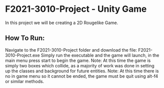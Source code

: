 # F2021-3010-Project - Unity Game

In this project we will be creating a 2D Rougelike Game.

## How To Run:

Navigate to the F2021-3010-Project folder and download the file: F2021-3010-Project.exe
Simply run the executable and the game will launch, in the main menu press start to begin the game.
Note: At this time the game is simply two boxes which collide, as a majority of work was done in setting up the classes and background for future entities.
Note: At this time there is no in game menu so it cannot be ended, the game must be quit using alt-f4 or similar methods.
